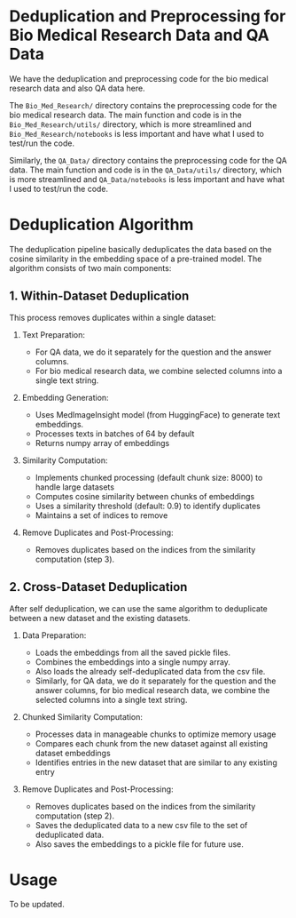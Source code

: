 # Deduplication and Preprocessing for Bio Medical Research Data and QA Data

We have the deduplication and preprocessing code for the bio medical research data and also QA data here.

The `Bio_Med_Research/` directory contains the preprocessing code for the bio medical research data. The main function and code
is in the `Bio_Med_Research/utils/` directory, which is more streamlined and `Bio_Med_Research/notebooks` is less important and have what I used to test/run the code.

Similarly, the `QA_Data/` directory contains the preprocessing code for the QA data. The main function and code
is in the `QA_Data/utils/` directory, which is more streamlined and `QA_Data/notebooks` is less important and have what I used to test/run the code.

# Deduplication Algorithm

The deduplication pipeline basically deduplicates the data based on the cosine similarity in the embedding space of a pre-trained model. The algorithm consists of two main components:

## 1. Within-Dataset Deduplication

This process removes duplicates within a single dataset:

1. Text Preparation:
   - For QA data, we do it separately for the question and the answer columns.
   - For bio medical research data, we combine selected columns into a single text string.

2. Embedding Generation:
   - Uses MedImageInsight model (from HuggingFace) to generate text embeddings.
   - Processes texts in batches of 64 by default
   - Returns numpy array of embeddings

3. Similarity Computation:
   - Implements chunked processing (default chunk size: 8000) to handle large datasets
   - Computes cosine similarity between chunks of embeddings
   - Uses a similarity threshold (default: 0.9) to identify duplicates
   - Maintains a set of indices to remove

4. Remove Duplicates and Post-Processing:
   - Removes duplicates based on the indices from the similarity computation (step 3).

## 2. Cross-Dataset Deduplication

After self deduplication, we can use the same algorithm to deduplicate between a new dataset and the existing datasets.

1. Data Preparation:
   - Loads the embeddings from all the saved pickle files.
   - Combines the embeddings into a single numpy array.
   - Also loads the already self-deduplicated data from the csv file.
   - Similarly, for QA data, we do it separately for the question and the answer columns, for bio medical research data, we combine the selected columns into a single text string.

2. Chunked Similarity Computation:
   - Processes data in manageable chunks to optimize memory usage
   - Compares each chunk from the new dataset against all existing dataset embeddings
   - Identifies entries in the new dataset that are similar to any existing entry

3. Remove Duplicates and Post-Processing:
   - Removes duplicates based on the indices from the similarity computation (step 2).
   - Saves the deduplicated data to a new csv file to the set of deduplicated data.
   - Also saves the embeddings to a pickle file for future use.

# Usage

To be updated.
